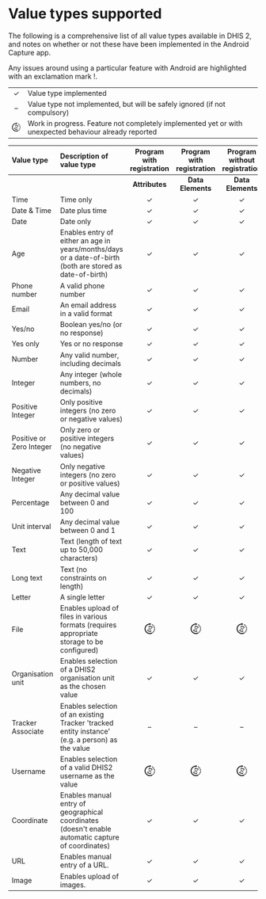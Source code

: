 # Value types supported

The following is a comprehensive list of all value types available in DHIS 2, and notes on whether or not these have been implemented in the Android Capture app.

Any issues around using a particular feature with Android are highlighted with an exclamation mark \!.


|||
| :-: | :------ |
| ✓ | Value type implemented |
| &ndash; | Value type not implemented, but will be safely ignored (if not compulsory) |
| ![](resources/images/image3_icon.png) | Work in progress. Feature not completely implemented yet or with unexpected behaviour already reported |


| Value type | Description of value type | Program with registration | Program with registration | Program without registration | Data Set| Notes on implementation |
| :-- | :---- | :-: | :-: | :-: | :-: | :-- |
| | | **Attributes** | **Data Elements** | **Data Elements** | **Data Elements** |
| Time | Time only | ✓ | ✓ | ✓ | | |
| Date & Time | Date plus time | ✓ | ✓ | ✓ | | |
| Date | Date only | ✓ | ✓ | ✓ |  | |
| Age | Enables entry of either an age in years/months/days or a date-of-birth (both are stored as date-of-birth) | ✓ | ✓ | ✓ | | |
| Phone number | A valid phone number | ✓ | ✓ | ✓ | | |
| Email | An email address in a valid format | ✓ | ✓ | ✓ | | |
| Yes/no | Boolean yes/no (or no response) | ✓ | ✓ | ✓ | | |
| Yes only | Yes or no response | ✓ | ✓ | ✓ | |
| Number | Any valid number, including decimals | ✓ | ✓ | ✓ | | |
| Integer | Any integer (whole numbers, no decimals) | ✓ | ✓ | ✓ | | |
| Positive Integer | Only positive integers (no zero or negative values) | ✓ | ✓ | ✓ | | |
| Positive or Zero Integer | Only zero or positive integers (no negative values) | ✓ | ✓ | ✓ | | |
| Negative Integer | Only negative integers (no zero or positive values) | ✓ | ✓ | ✓ | | |
| Percentage | Any decimal value between 0 and 100 | ✓ | ✓ | ✓ | | |
| Unit interval | Any decimal value between 0 and 1 | ✓ | ✓ | ✓ | | |
| Text | Text (length of text up to 50,000 characters) | ✓ | ✓ | ✓ | | |
| Long text | Text (no constraints on length) | ✓ | ✓ | ✓ | | |
| Letter | A single letter | ✓ | ✓ | ✓ | | |
| File | Enables upload of files in various formats (requires appropriate storage to be configured) | ![](resources/images/image3_icon.png) | ![](resources/images/image3_icon.png) | ![](resources/images/image3_icon.png) | &ndash; | |
| Organisation unit | Enables selection of a DHIS2 organisation unit as the chosen value | ✓ | ✓ | ✓ |  &ndash;| |
| Tracker Associate | Enables selection of an existing Tracker 'tracked entity instance' (e.g. a person) as the value | &ndash; | &ndash; | &ndash; | &ndash; | |
| Username | Enables selection of a valid DHIS2 username as the value | ![](resources/images/image3_icon.png) | ![](resources/images/image3_icon.png) | ![](resources/images/image3_icon.png) |  &ndash; |
| Coordinate | Enables manual entry of geographical coordinates (doesn't enable automatic capture of coordinates) | ✓ | ✓ | ✓ | | |
| URL | Enables manual entry of a URL. | ✓ | ✓ | ✓ | | |
| Image | Enables upload of images. | ✓ | ✓ | ✓ | &ndash; | |
